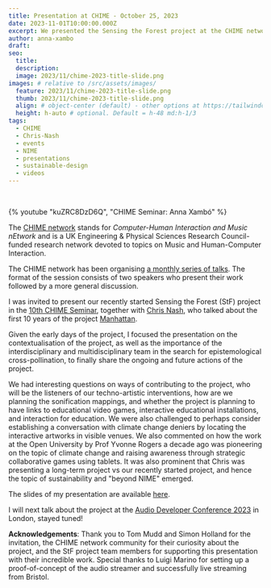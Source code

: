 ```yaml
---
title: Presentation at CHIME - October 25, 2023
date: 2023-11-01T10:00:00.000Z
excerpt: We presented the Sensing the Forest project at the CHIME network.
author: anna-xambo
draft:
seo:
  title:
  description:
  image: 2023/11/chime-2023-title-slide.png
images: # relative to /src/assets/images/
  feature: 2023/11/chime-2023-title-slide.png
  thumb: 2023/11/chime-2023-title-slide.png
  align: # object-center (default) - other options at https://tailwindcss.com/docs/object-position
  height: h-auto # optional. Default = h-48 md:h-1/3
tags:
  - CHIME
  - Chris-Nash
  - events  
  - NIME
  - presentations
  - sustainable-design
  - videos
---
```


<br />

{% youtube "kuZRC8DzD6Q", "CHIME Seminar: Anna Xambó" %}


The [CHIME network](https://www.chime.ac.uk/) stands for *Computer-Human Interaction and Music nEtwork* and is a UK Engineering & Physical Sciences Research Council-funded research network devoted to topics on Music and Human-Computer Interaction.

The CHIME network has been organising [a monthly series of talks](https://www.chime.ac.uk/media/). The format of the session consists of two speakers who present their work followed by a more general discussion.

I was invited to present our recently started Sensing the Forest (StF) project in the [10th CHIME Seminar](https://www.eventbrite.co.uk/e/739356454057), together with [Chris Nash](http://nash.audio), who talked about the first 10 years of the project [Manhattan](http://nash.audio/manhattan).

Given the early days of the project, I focused the presentation on the contextualisation of the project, as well as the importance of the interdisciplinary and multidisciplinary team in the search for epistemological cross-pollination, to finally share the ongoing and future actions of the project.

We had interesting questions on ways of contributing to the project, who will be the listeners of our techno-artistic interventions, how are we planning the sonification mappings, and whether the project is planning to have links to educational video games, interactive educational installations, and interaction for education. We were also challenged to perhaps consider establishing a conversation with climate change deniers by locating the interactive artworks in visible venues. We also commented on how the work at the Open University by Prof Yvonne Rogers a decade ago was pioneering on the topic of climate change and raising awareness through strategic collaborative games using tablets. It was also prominent that Chris was presenting a long-term project vs our recently started project, and hence the topic of sustainability and "beyond NIME" emerged.

The slides of my presentation are available [here](/assets/pdf/CHIME-2023.pdf).

I will next talk about the project at the [Audio Developer Conference 2023](https://adc23.sched.com/event/1PudY?iframe=no) in London, stayed tuned!

**Acknowledgements**: Thank you to Tom Mudd and Simon Holland for the invitation, the CHIME network community for their curiosity about the project, and the StF project team members for supporting this presentation with their incredible work. Special thanks to Luigi Marino for setting up a proof-of-concept of the audio streamer and successfully live streaming from Bristol.
